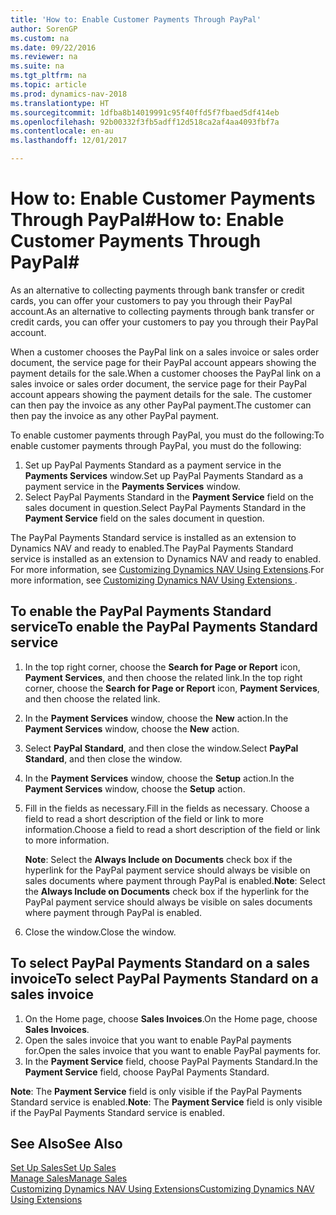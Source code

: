```yaml
---
title: 'How to: Enable Customer Payments Through PayPal'
author: SorenGP
ms.custom: na
ms.date: 09/22/2016
ms.reviewer: na
ms.suite: na
ms.tgt_pltfrm: na
ms.topic: article
ms.prod: dynamics-nav-2018
ms.translationtype: HT
ms.sourcegitcommit: 1dfba8b14019991c95f40ffd5f7fbaed5df414eb
ms.openlocfilehash: 92b00332f3fb5adff12d518ca2af4aa4093fbf7a
ms.contentlocale: en-au
ms.lasthandoff: 12/01/2017

---
```


# <a name="how-to-enable-customer-payments-through-paypal"></a><span data-ttu-id="12f44-102">How to: Enable Customer Payments Through PayPal#</span><span class="sxs-lookup"><span data-stu-id="12f44-102">How to: Enable Customer Payments Through PayPal#</span></span>
<span data-ttu-id="12f44-103">As an alternative to collecting payments through bank transfer or credit cards, you can offer your customers to pay you through their PayPal account.</span><span class="sxs-lookup"><span data-stu-id="12f44-103">As an alternative to collecting payments through bank transfer or credit cards, you can offer your customers to pay you through their PayPal account.</span></span>

<span data-ttu-id="12f44-104">When a customer chooses the PayPal link on a sales invoice or sales order document, the service page for their PayPal account appears showing the payment details for the sale.</span><span class="sxs-lookup"><span data-stu-id="12f44-104">When a customer chooses the PayPal link on a sales invoice or sales order document, the service page for their PayPal account appears showing the payment details for the sale.</span></span> <span data-ttu-id="12f44-105">The customer can then pay the invoice as any other PayPal payment.</span><span class="sxs-lookup"><span data-stu-id="12f44-105">The customer can then pay the invoice as any other PayPal payment.</span></span>

<span data-ttu-id="12f44-106">To enable customer payments through PayPal, you must do the following:</span><span class="sxs-lookup"><span data-stu-id="12f44-106">To enable customer payments through PayPal, you must do the following:</span></span>

1. <span data-ttu-id="12f44-107">Set up PayPal Payments Standard as a payment service in the **Payments Services** window.</span><span class="sxs-lookup"><span data-stu-id="12f44-107">Set up PayPal Payments Standard as a payment service in the **Payments Services** window.</span></span>
2. <span data-ttu-id="12f44-108">Select PayPal Payments Standard in the **Payment Service** field on the sales document in question.</span><span class="sxs-lookup"><span data-stu-id="12f44-108">Select PayPal Payments Standard in the **Payment Service** field on the sales document in question.</span></span>

<span data-ttu-id="12f44-109">The PayPal Payments Standard service is installed as an extension to Dynamics NAV and ready to enabled.</span><span class="sxs-lookup"><span data-stu-id="12f44-109">The PayPal Payments Standard service is installed as an extension to Dynamics NAV and ready to enabled.</span></span> <span data-ttu-id="12f44-110">For more information, see [Customizing Dynamics NAV Using Extensions](ui-extensions.md).</span><span class="sxs-lookup"><span data-stu-id="12f44-110">For more information, see [Customizing Dynamics NAV Using Extensions ](ui-extensions.md).</span></span>

## <a name="to-enable-the-paypal-payments-standard-service"></a><span data-ttu-id="12f44-111">To enable the PayPal Payments Standard service</span><span class="sxs-lookup"><span data-stu-id="12f44-111">To enable the PayPal Payments Standard service</span></span>
1. <span data-ttu-id="12f44-112">In the top right corner, choose the **Search for Page or Report** icon, **Payment Services**, and then choose the related link.</span><span class="sxs-lookup"><span data-stu-id="12f44-112">In the top right corner, choose the **Search for Page or Report** icon, **Payment Services**, and then choose the related link.</span></span>  
2. <span data-ttu-id="12f44-113">In the **Payment Services** window, choose the **New** action.</span><span class="sxs-lookup"><span data-stu-id="12f44-113">In the **Payment Services** window, choose the **New** action.</span></span>
3. <span data-ttu-id="12f44-114">Select **PayPal Standard**, and then close the window.</span><span class="sxs-lookup"><span data-stu-id="12f44-114">Select **PayPal Standard**, and then close the window.</span></span>
4. <span data-ttu-id="12f44-115">In the **Payment Services** window, choose the **Setup** action.</span><span class="sxs-lookup"><span data-stu-id="12f44-115">In the **Payment Services** window, choose the **Setup** action.</span></span>
5. <span data-ttu-id="12f44-116">Fill in the fields as necessary.</span><span class="sxs-lookup"><span data-stu-id="12f44-116">Fill in the fields as necessary.</span></span> <span data-ttu-id="12f44-117">Choose a field to read a short description of the field or link to more information.</span><span class="sxs-lookup"><span data-stu-id="12f44-117">Choose a field to read a short description of the field or link to more information.</span></span>

    <span data-ttu-id="12f44-118">**Note**: Select the **Always Include on Documents** check box if the hyperlink for the PayPal payment service should always be visible on sales documents where payment through PayPal is enabled.</span><span class="sxs-lookup"><span data-stu-id="12f44-118">**Note**: Select the **Always Include on Documents** check box if the hyperlink for the PayPal payment service should always be visible on sales documents where payment through PayPal is enabled.</span></span>

6. <span data-ttu-id="12f44-119">Close the window.</span><span class="sxs-lookup"><span data-stu-id="12f44-119">Close the window.</span></span>

## <a name="to-select-paypal-payments-standard-on-a-sales-invoice"></a><span data-ttu-id="12f44-120">To select PayPal Payments Standard on a sales invoice</span><span class="sxs-lookup"><span data-stu-id="12f44-120">To select PayPal Payments Standard on a sales invoice</span></span>
1. <span data-ttu-id="12f44-121">On the Home page, choose **Sales Invoices**.</span><span class="sxs-lookup"><span data-stu-id="12f44-121">On the Home page, choose **Sales Invoices**.</span></span>
2. <span data-ttu-id="12f44-122">Open the sales invoice that you want to enable PayPal payments for.</span><span class="sxs-lookup"><span data-stu-id="12f44-122">Open the sales invoice that you want to enable PayPal payments for.</span></span>
3. <span data-ttu-id="12f44-123">In the **Payment Service** field, choose PayPal Payments Standard.</span><span class="sxs-lookup"><span data-stu-id="12f44-123">In the **Payment Service** field, choose PayPal Payments Standard.</span></span>

<span data-ttu-id="12f44-124">**Note**: The **Payment Service** field is only visible if the PayPal Payments Standard service is enabled.</span><span class="sxs-lookup"><span data-stu-id="12f44-124">**Note**: The **Payment Service** field is only visible if the PayPal Payments Standard service is enabled.</span></span>   

## <a name="see-also"></a><span data-ttu-id="12f44-125">See Also</span><span class="sxs-lookup"><span data-stu-id="12f44-125">See Also</span></span>  
[<span data-ttu-id="12f44-126">Set Up Sales</span><span class="sxs-lookup"><span data-stu-id="12f44-126">Set Up Sales</span></span>](sales-setup-sales.md)  
[<span data-ttu-id="12f44-127">Manage Sales</span><span class="sxs-lookup"><span data-stu-id="12f44-127">Manage Sales</span></span>](sales-manage-sales.md)  
[<span data-ttu-id="12f44-128">Customizing Dynamics NAV Using Extensions</span><span class="sxs-lookup"><span data-stu-id="12f44-128">Customizing Dynamics NAV Using Extensions</span></span>](ui-extensions.md)

